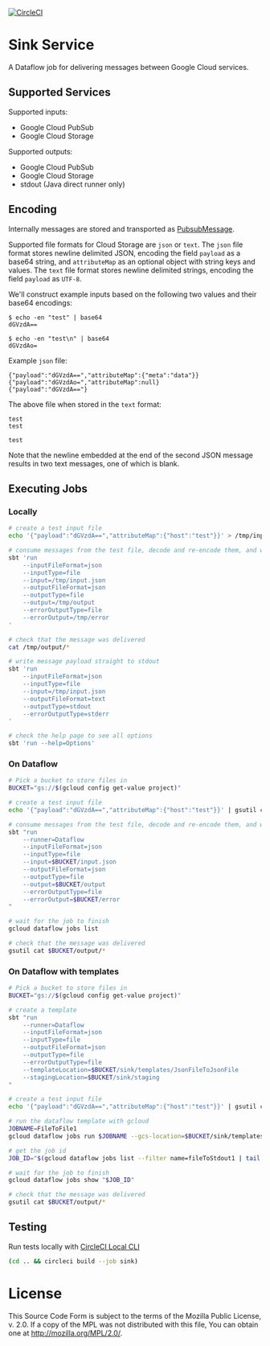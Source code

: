 [![CircleCI](https://circleci.com/gh/mozilla/gcp-ingestion.svg?style=svg&circle-token=d98a470269580907d5c6d74d0e67612834a21be7)](https://circleci.com/gh/mozilla/gcp-ingestion)

# Sink Service

A Dataflow job for delivering messages between Google Cloud services.

## Supported Services

Supported inputs:

 * Google Cloud PubSub
 * Google Cloud Storage

Supported outputs:

 * Google Cloud PubSub
 * Google Cloud Storage
 * stdout (Java direct runner only)

## Encoding

Internally messages are stored and transported as
[PubsubMessage](https://beam.apache.org/documentation/sdks/javadoc/2.6.0/org/apache/beam/sdk/io/gcp/pubsub/PubsubMessage.html).

Supported file formats for Cloud Storage are `json` or `text`. The `json` file
format stores newline delimited JSON, encoding the field `payload` as a base64
string, and `attributeMap` as an optional object with string keys and values.
The `text` file format stores newline delimited strings, encoding the field
`payload` as `UTF-8`.

We'll construct example inputs based on the following two values and their base64 encodings:

```
$ echo -en "test" | base64
dGVzdA==

$ echo -en "test\n" | base64
dGVzdAo=
```

Example `json` file:

    {"payload":"dGVzdA==","attributeMap":{"meta":"data"}}
    {"payload":"dGVzdAo=","attributeMap":null}
    {"payload":"dGVzdA=="}

The above file when stored in the `text` format:

    test
    test

    test

Note that the newline embedded at the end of the second JSON message results in
two text messages, one of which is blank.

## Executing Jobs

### Locally

```bash
# create a test input file
echo '{"payload":"dGVzdA==","attributeMap":{"host":"test"}}' > /tmp/input.json

# consume messages from the test file, decode and re-encode them, and write to a directory
sbt 'run
    --inputFileFormat=json
    --inputType=file
    --input=/tmp/input.json
    --outputFileFormat=json
    --outputType=file
    --output=/tmp/output
    --errorOutputType=file
    --errorOutput=/tmp/error
'

# check that the message was delivered
cat /tmp/output/*

# write message payload straight to stdout
sbt 'run
    --inputFileFormat=json
    --inputType=file
    --input=/tmp/input.json
    --outputFileFormat=text
    --outputType=stdout
    --errorOutputType=stderr
'

# check the help page to see all options
sbt 'run --help=Options'
```

### On Dataflow

```bash
# Pick a bucket to store files in
BUCKET="gs://$(gcloud config get-value project)"

# create a test input file
echo '{"payload":"dGVzdA==","attributeMap":{"host":"test"}}' | gsutil cp - $BUCKET/input.json

# consume messages from the test file, decode and re-encode them, and write to a bucket
sbt "run
    --runner=Dataflow
    --inputFileFormat=json
    --inputType=file
    --input=$BUCKET/input.json
    --outputFileFormat=json
    --outputType=file
    --output=$BUCKET/output
    --errorOutputType=file
    --errorOutput=$BUCKET/error
"

# wait for the job to finish
gcloud dataflow jobs list

# check that the message was delivered
gsutil cat $BUCKET/output/*
```

### On Dataflow with templates

```bash
# Pick a bucket to store files in
BUCKET="gs://$(gcloud config get-value project)"

# create a template
sbt "run
    --runner=Dataflow
    --inputFileFormat=json
    --inputType=file
    --outputFileFormat=json
    --outputType=file
    --errorOutputType=file
    --templateLocation=$BUCKET/sink/templates/JsonFileToJsonFile
    --stagingLocation=$BUCKET/sink/staging
"

# create a test input file
echo '{"payload":"dGVzdA==","attributeMap":{"host":"test"}}' | gsutil cp - $BUCKET/input.json

# run the dataflow template with gcloud
JOBNAME=FileToFile1
gcloud dataflow jobs run $JOBNAME --gcs-location=$BUCKET/sink/templates/JsonFileToJsonFile --parameters "input=$BUCKET/input.json,output=$BUCKET/output/,errorOutput=$BUCKET/error"

# get the job id
JOB_ID="$(gcloud dataflow jobs list --filter name=fileToStdout1 | tail -1 | cut -d' ' -f1)"

# wait for the job to finish
gcloud dataflow jobs show "$JOB_ID"

# check that the message was delivered
gsutil cat $BUCKET/output/*
```

## Testing

Run tests locally with [CircleCI Local CLI](https://circleci.com/docs/2.0/local-cli/#installing-the-circleci-local-cli-on-macos-and-linux-distros)

```bash
(cd .. && circleci build --job sink)
```

# License

This Source Code Form is subject to the terms of the Mozilla Public
License, v. 2.0. If a copy of the MPL was not distributed with this
file, You can obtain one at http://mozilla.org/MPL/2.0/.
